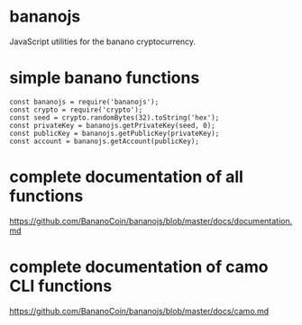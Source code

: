 # bananojs

JavaScript utilities for the banano cryptocurrency.

# simple banano functions

    const bananojs = require('bananojs');
    const crypto = require('crypto');
    const seed = crypto.randomBytes(32).toString('hex');
    const privateKey = bananojs.getPrivateKey(seed, 0);
    const publicKey = bananojs.getPublicKey(privateKey);
    const account = bananojs.getAccount(publicKey);

# complete documentation of all functions

  <https://github.com/BananoCoin/bananojs/blob/master/docs/documentation.md>

# complete documentation of camo CLI functions

  <https://github.com/BananoCoin/bananojs/blob/master/docs/camo.md>
